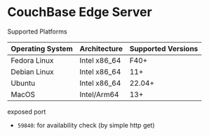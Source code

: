 # CouchBase Edge Server

Supported Platforms

|Operating System | Architecture | Supported Versions|
| ---- | ---- | ---- |
|Fedora Linux | Intel x86_64| F40+ |
| Debian Linux | Intel x86_64 | 11+ |
| Ubuntu | Intel x86_64 |22.04+|
| MacOS | Intel/Arm64 | 13+ |

exposed port
- `59840`: for availability check (by simple http get)
